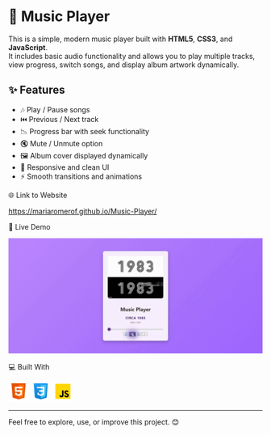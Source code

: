 
# 🎵 Music Player

This is a simple, modern music player built with **HTML5**, **CSS3**, and **JavaScript**.  
It includes basic audio functionality and allows you to play multiple tracks, view progress, switch songs, and display album artwork dynamically.

## ✨ Features

- 🎶 Play / Pause songs
- ⏮️ Previous / Next track
- 📉 Progress bar with seek functionality
- 🔇 Mute / Unmute option
- 🖼️ Album cover displayed dynamically
- 📱 Responsive and clean UI
- ⚡ Smooth transitions and animations



🌐 Link to Website

https://mariaromerof.github.io/Music-Player/

📸 Live Demo  

![Music Player Preview](images/GIF.gif)

💻 Built With
<p align="left">
  <img src="images/html5.png" alt="HTML5 logo" width="40"/>
  <img src="images/css3.png" alt="CSS3 logo" width="40"/>
  <img src="images/js.png" alt="JavaScript logo" width="40"/>
</p>


---

Feel free to explore, use, or improve this project. 😊